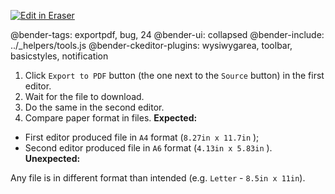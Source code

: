<p><a target="_blank" href="https://app.eraser.io/workspace/8ARztOe9IkJCYpmFpQLC" id="edit-in-eraser-github-link"><img alt="Edit in Eraser" src="https://firebasestorage.googleapis.com/v0/b/second-petal-295822.appspot.com/o/images%2Fgithub%2FOpen%20in%20Eraser.svg?alt=media&amp;token=968381c8-a7e7-472a-8ed6-4a6626da5501"></a></p>

@bender-tags: exportpdf, bug, 24
@bender-ui: collapsed
@bender-include: ../_helpers/tools.js
@bender-ckeditor-plugins: wysiwygarea, toolbar, basicstyles, notification

1. Click `Export to PDF`  button (the one next to the `Source`  button) in the first editor.
2. Wait for the file to download.
3. Do the same in the second editor.
4. Compare paper format in files.
 **Expected:**

- First editor produced file in `A4`  format (`8.27in x 11.7in` );
- Second editor produced file in `A6`  format (`4.13in x 5.83in` ).
 **Unexpected:**

 Any file is in different format than intended (e.g. `Letter` - `8.5in x 11in`).



<!--- Eraser file: https://app.eraser.io/workspace/8ARztOe9IkJCYpmFpQLC --->